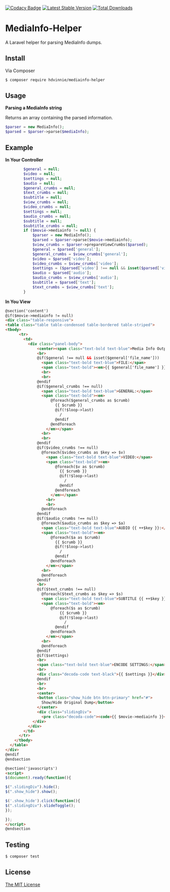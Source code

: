 [![Codacy Badge](https://api.codacy.com/project/badge/Grade/2cf2367f96904e08b47507cf8331cfa2)](https://www.codacy.com/app/HDVinnie/MediaInfo-Helper?utm_source=github.com&utm_medium=referral&utm_content=HDVinnie/MediaInfo-Helper&utm_campaign=badger)
[![Latest Stable Version](https://poser.pugx.org/hdvinnie/mediainfo-helper/v/stable)](https://packagist.org/packages/hdvinnie/mediainfo-helper) [![Total Downloads](https://poser.pugx.org/hdvinnie/mediainfo-helper/downloads)](https://packagist.org/packages/hdvinnie/mediainfo-helper)

# MediaInfo-Helper

A Laravel helper for parsing MediaInfo dumps.

## Install

Via Composer

``` bash
$ composer require hdvinnie/mediainfo-helper
```

## Usage

**Parsing a MediaInfo string**

Returns an array containing the parsed information.

```php
$parser = new MediaInfo();
$parsed = $parser->parse($mediaInfo);
```

## Example

**In Your Controller**
```php
        $general = null;
        $video = null;
        $settings = null;
        $audio = null;
        $general_crumbs = null;
        $text_crumbs = null;
        $subtitle = null;
        $view_crumbs = null;
        $video_crumbs = null;
        $settings = null;
        $audio_crumbs = null;
        $subtitle = null;
        $subtitle_crumbs = null;
        if ($movie->mediainfo != null) {
            $parser = new MediaInfo();
            $parsed = $parser->parse($movie->mediainfo);
            $view_crumbs = $parser->prepareViewCrumbs($parsed);
            $general = $parsed['general'];
            $general_crumbs = $view_crumbs['general'];
            $video = $parsed['video'];
            $video_crumbs = $view_crumbs['video'];
            $settings = ($parsed['video'] !== null && isset($parsed['video'][0]) && isset($parsed['video'][0]['encoding_settings'])) ? $parsed['video'][0]['encoding_settings'] : null;
            $audio = $parsed['audio'];
            $audio_crumbs = $view_crumbs['audio'];
            $subtitle = $parsed['text'];
            $text_crumbs = $view_crumbs['text'];
        }
```

**In You View**
```html
@section('content')
@if($movie->mediainfo != null)
<div class="table-responsive">
<table class="table table-condensed table-bordered table-striped">
<tbody>
      <tr>
        <td>
          <div class="panel-body">
              <center><span class="text-bold text-blue">Media Info Output</span></center>
              <br>
              @if($general !== null && isset($general['file_name']))
                <span class="text-bold text-blue">FILE:</span>
                <span class="text-bold"><em>{{ $general['file_name'] }}</em></span>
                <br>
                <br>
              @endif
              @if($general_crumbs !== null)
                <span class="text-bold text-blue">GENERAL:</span>
                <span class="text-bold"><em>
                    @foreach($general_crumbs as $crumb)
                      {{ $crumb }}
                      @if(!$loop->last)
                        /
                      @endif
                    @endforeach
                  </em></span>
                <br>
                <br>
              @endif
              @if($video_crumbs !== null)
                @foreach($video_crumbs as $key => $v)
                  <span class="text-bold text-blue">VIDEO:</span>
                  <span class="text-bold"><em>
                      @foreach($v as $crumb)
                        {{ $crumb }}
                        @if(!$loop->last)
                          /
                        @endif
                      @endforeach
                    </em></span>
                  <br>
                  <br>
                @endforeach
              @endif
              @if($audio_crumbs !== null)
                @foreach($audio_crumbs as $key => $a)
                <span class="text-bold text-blue">AUDIO {{ ++$key }}:</span>
                <span class="text-bold"><em>
                    @foreach($a as $crumb)
                      {{ $crumb }}
                      @if(!$loop->last)
                        /
                      @endif
                    @endforeach
                  </em></span>
                <br>
                @endforeach
              @endif
              <br>
              @if($text_crumbs !== null)
                @foreach($text_crumbs as $key => $s)
                <span class="text-bold text-blue">SUBTITLE {{ ++$key }}:</span>
                <span class="text-bold"><em>
                    @foreach($s as $crumb)
                        {{ $crumb }}
                        @if(!$loop->last)
                          /
                      @endif
                    @endforeach
                  </em></span>
                <br>
                @endforeach
              @endif
              @if($settings)
              <br>
              <span class="text-bold text-blue">ENCODE SETTINGS:</span>
              <br>
              <div class="decoda-code text-black">{{ $settings }}</div>
              @endif
              <br>
              <br>
              <center>
              <button class="show_hide btn btn-primary" href="#">
                Show/Hide Original Dump</button>
              </center>
              <div class="slidingDiv">
                <pre class="decoda-code"><code>{{ $movie->mediainfo }}</code></pre>
            </div>
          </div>
        </td>
      </tr>
    </tbody>
  </table>
</div>
@endif
@endsection

@section('javascripts')
<script>
$(document).ready(function(){

$(".slidingDiv").hide();
$(".show_hide").show();

$('.show_hide').click(function(){
$(".slidingDiv").slideToggle();
});

});
</script>
@endsection
```



## Testing

``` bash
$ composer test
```

## License
[The MIT License](LICENSE)
